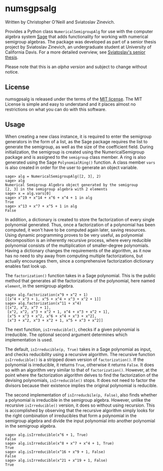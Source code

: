 # numsgpsalg
Written by Christopher O'Neill and Sviatoslav Zinevich.  

Provides a Python class `NumericalSemigroupAlg` for use with the computer algebra system [Sage](http://sagemath.org/) that adds functionality for working with numerical semigroup algebras.  The package was developed as part of a senior thesis project by Sviatoslav Zinevich, an undergraduate student at University of California Davis.  For a more detailed overview, see [Sviatoslav's senior thesis](https://www.math.ucdavis.edu/files/4515/2903/6806/s18-zinevich-sviatoslav-thesis.pdf).  

Please note that this is an *alpha version* and subject to change without notice.  

## License
numsgpsalg is released under the terms of the [MIT license](https://tldrlegal.com/license/mit-license).  The MIT License is simple and easy to understand and it places almost no restrictions on what you can do with this software.

## Usage
When creating a new class instance, it is required to enter the semigroup generators in the form of a list, as the Sage package requires the list to generate the semigroup, as well as the size of the coefficient field. During initialization, the semigroup is created using the NumericalSemigroup package and is assigned to the `semigroup` class member. A ring is also generated using the Sage `PolynomialRing()` function. A class member `vars` is also created in order for the user to generate an object variable. 

	sage> alg = NumericalSemigroupAlg([2, 3], 2)
	sage> alg
	Numerical Semigroup Algebra object generated by the semigroup 
	[2, 3] in the semigroup algebra with 2 elements
	sage> x = alg.vars[0]
	sage> x^19 + x^14 + x^6 + x^4 + 1 in alg
	True
	sage> x^13 + x^7 + x^5 + 1 in alg
	False

In addition, a dictionary is created to store the factorization of every single polynomial generated. Thus, once a factorization of a polynomial has been computed, it won't have to be computed again later, saving resources. Using dynamic programming  proves to be very useful, as polynomial decomposition is an inherently recursive process, where every reducible polynomial consists of the multiplication of smaller-degree polynomials. Having a dictionary changes the requirements of the algorithm, as it now has no need to shy away from computing multiple factorizations, but actually encourages them, since a comprehensive factorization dictionary enables fast look up.

The `factorization()` function  takes in a Sage polynomial. This is the public method that generates all the factorizations of the polynomial, here named `element`, in the semigroup algebra. 

	sage> alg.factorization(x^9 + x^2 + 1)
	[[x^4 + x^3 + 1, x^5 + x^4 + x^3 + x^2 + 1]]
	sage> alg.factorization(x^11 + x^4)
	[[x^2, x^2, x^7 + 1],
	 [x^2, x^2, x^3 + x^2 + 1, x^4 + x^3 + x^2 + 1],
	 [x^5 + x^3 + x^2, x^6 + x^4 + x^3 + x^2],
	 [x^3 + x^2, x^3 + x^2 + 1, x^5 + x^3 + x^2]]

The next function, `isIrreducible()`, checks if a given polynomial is irreducible. The optional second argument determines which implementation is used.


The default, `isIrreducible(p, True)` takes in a Sage polynomial as input, and checks reducibility using a recursive algorithm. The recursive function `isIrreducible()` is a stripped down version of `factorization()`. If the polynomial is irreducible, it returns `True`, otherwise it returns `False`. It does so with an algorithm very similar to that of `factorization()`. However, at the point where the factorization algorithm delves to find the factorization of the devising polynomials, `isIrreducible()` stops. It does not need to factor the divisors because their existence implies the original polynomial is reducible.

 The second implementation of `isIrreducbile(p, False)`, also finds whether a polynomial is irreducible in the semigroup algebra. However, unlike the recursive `isIrreducible()` version, it does so without using recursion. This is accomplished by observing that the recursive algorithm simply looks for the right combination of irreducibles that form a polynomial in the semigroup algebra and divide the input polynomial into another polynomial in the semigroup algebra. 

	sage> alg.isIrreducible(x^6 + 1, True)
	False
	sage> alg.isIrreducible(x^8 + x^7 + x^4 + 1, True)
	True
	sage> alg.isIrreducible(x^16 + x^9 + 1, False)
	False
	sage> alg.isIrreducible(x^21 + x^19 + 1, False)
	True

